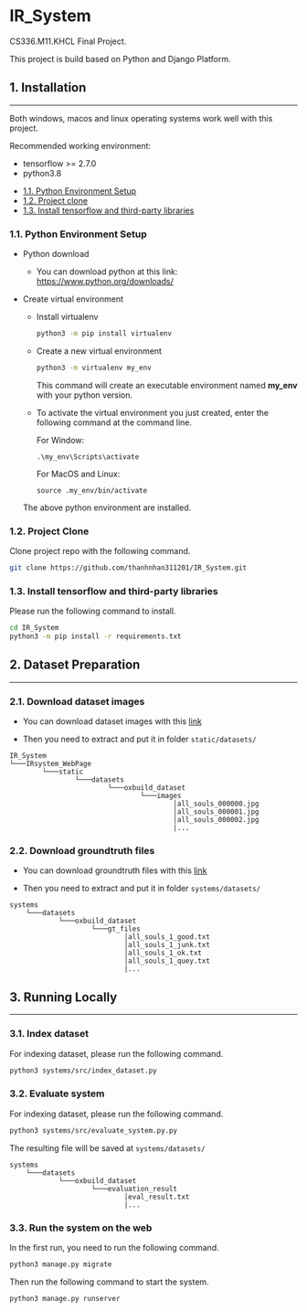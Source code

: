 # IR_System

CS336.M11.KHCL Final Project.

This project is build based on Python and Django Platform.

## 1. Installation

---

Both windows, macos and linux operating systems work well with this project.

Recommended working environment:
- tensorflow >= 2.7.0
- python3.8


* [1.1. Python Environment Setup](#1)
* [1.2. Project clone](#2)
* [1.3. Install tensorflow and third-party libraries](#3)

<a name="1"></a>

### 1.1. Python Environment Setup

- Python download

    - You can download python at this link: https://www.python.org/downloads/

- Create virtual environment

    - Install virtualenv
        ```bash
        python3 -m pip install virtualenv
        ```

    - Create a new virtual environment
        ```bash
        python3 -m virtualenv my_env
        ```

        This command will create an executable environment named **my_env** with your python version.

    - To activate the virtual environment you just created, enter the following command at the command line.
        
        For Window:
        ```shell
        .\my_env\Scripts\activate
        ```

        For MacOS and Linux:
        ```shell
        source .my_env/bin/activate
        ```

    The above python environment are installed.

<a name="2"></a>

### 1.2. Project Clone

Clone project repo with the following command.

```bash
git clone https://github.com/thanhnhan311201/IR_System.git
```

<a name="3"></a>

### 1.3. Install tensorflow and third-party libraries

Please run the following command to install.

```bash
cd IR_System
python3 -m pip install -r requirements.txt
```

## 2. Dataset Preparation

---

### 2.1. Download dataset images

- You can download dataset images with this [link](https://www.robots.ox.ac.uk/~vgg/data/oxbuildings/oxbuild_images.tgz)

- Then you need to extract and put it in folder ```static/datasets/```

```
IR_System
└───IRsystem_WebPage
        └───static
                └───datasets
                        └───oxbuild_dataset
                                └───images
                                        │all_souls_000000.jpg
                                        │all_souls_000001.jpg
                                        │all_souls_000002.jpg
                                        |...
```

### 2.2. Download groundtruth files

- You can download groundtruth files with this [link](https://www.robots.ox.ac.uk/~vgg/data/oxbuildings/gt_files_170407.tgz)

- Then you need to extract and put it in folder ```systems/datasets/```

```
systems
    └───datasets
            └───oxbuild_dataset
                    └───gt_files
                            │all_souls_1_good.txt
                            │all_souls_1_junk.txt
                            │all_souls_1_ok.txt
                            │all_souls_1_quey.txt
                            |...
```

## 3. Running Locally

---

### 3.1. Index dataset

For indexing dataset, please run the following command.

```bash
python3 systems/src/index_dataset.py
```

### 3.2. Evaluate system

For indexing dataset, please run the following command.

```bash
python3 systems/src/evaluate_system.py.py
```

The resulting file will be saved at ```systems/datasets/```

```
systems
    └───datasets
            └───oxbuild_dataset
                    └───evaluation_result
                            │eval_result.txt
                            |...
```

### 3.3. Run the system on the web

In the first run, you need to run the following command.

```bash
python3 manage.py migrate
```

Then run the following command to start the system.

```bash
python3 manage.py runserver
```